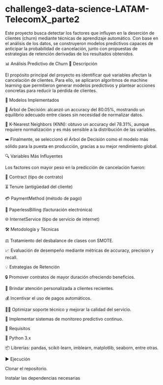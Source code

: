 # challenge3-data-science-LATAM-TelecomX_parte2

Este proyecto busca detectar los factores que influyen en la deserción de clientes (churn) mediante técnicas de aprendizaje automático. Con base en el análisis de los datos, se construyeron modelos predictivos capaces de anticipar la probabilidad de cancelación, junto con propuestas de estrategias de retención derivadas de los resultados obtenidos.

📊 Análisis Predictivo de Churn
📌 Descripción

El propósito principal del proyecto es identificar qué variables afectan la cancelación de clientes. Para ello, se aplicaron algoritmos de machine learning que permitieron generar modelos predictivos y plantear acciones concretas para reducir la pérdida de clientes.

🤖 Modelos Implementados

🌳 Árbol de Decisión: alcanzó un accuracy del 80.05%, mostrando un equilibrio adecuado entre clases sin necesidad de normalizar datos.

👥 K-Nearest Neighbors (KNN): obtuvo un accuracy del 78.31%, aunque requiere normalización y es más sensible a la distribución de las variables.

➡️ Finalmente, se seleccionó el Árbol de Decisión como el modelo más sólido para la puesta en producción, gracias a su mejor rendimiento global.

🔍 Variables Más Influyentes

Los factores con mayor peso en la predicción de cancelación fueron:

📄 Contract (tipo de contrato)

⏳ Tenure (antigüedad del cliente)

💳 PaymentMethod (método de pago)

🧾 PaperlessBilling (facturación electrónica)

🌐 InternetService (tipo de servicio de internet)

🛠️ Metodología y Técnicas

⚖️ Tratamiento del desbalance de clases con SMOTE.

📈 Evaluación de desempeño mediante métricas de accuracy, precision y recall.

💡 Estrategias de Retención

🔒 Promover contratos de mayor duración ofreciendo beneficios.

👋 Brindar atención personalizada a clientes recientes.

💰 Incentivar el uso de pagos automáticos.

🧑‍💻 Optimizar soporte técnico y mejorar la calidad del servicio.

🧠 Implementar sistemas de monitoreo predictivo continuo.

🧰 Requisitos

🐍 Python 3.x

📦 Librerías: pandas, scikit-learn, imblearn, matplotlib, seaborn, entre otras.

▶️ Ejecución

Clonar el repositorio.

Instalar las dependencias necesarias
